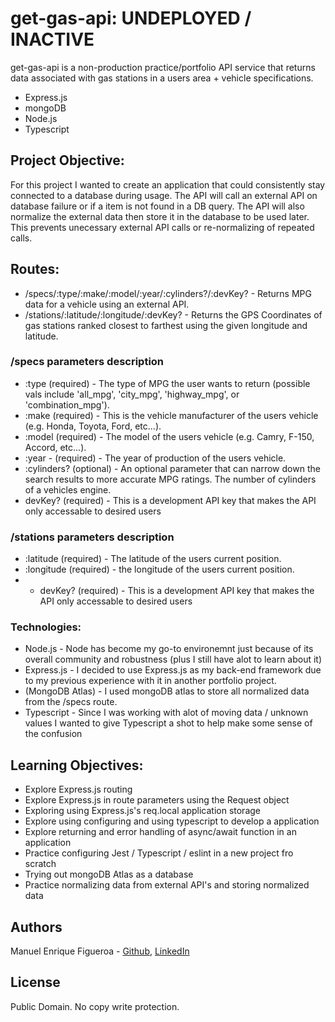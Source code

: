# get-gas-api: UNDEPLOYED / INACTIVE
get-gas-api is a non-production practice/portfolio API service that returns data associated with gas stations in a users area + vehicle specifications. 
* Express.js
* mongoDB
* Node.js
* Typescript

## Project Objective:
For this project I wanted to create an application that could consistently stay connected to a database during usage. The API will call an external API on database failure or if a item is not found in a DB query. The API will also normalize the external data then store it in the database to be used later. This prevents unecessary external API calls or re-normalizing of repeated calls.

## Routes:
* /specs/:type/:make/:model/:year/:cylinders?/:devKey? - Returns MPG data for a vehicle using an external API.
* /stations/:latitude/:longitude/:devKey? - Returns the GPS Coordinates of gas stations ranked closest to farthest using the given longitude and latitude.

### /specs parameters description
* :type (required) - The type of MPG the user wants to return (possible vals include 'all_mpg', 'city_mpg', 'highway_mpg', or 'combination_mpg').
* :make (required) - This is the vehicle manufacturer of the users vehicle (e.g. Honda, Toyota, Ford, etc...).
* :model (required) - The model of the users vehicle (e.g. Camry, F-150, Accord, etc...).
* :year - (required) - The year of production of the users vehicle.
* :cylinders? (optional) - An optional parameter that can narrow down the search results to more accurate MPG ratings. The number of cylinders of a vehicles engine.
* devKey? (required) - This is a development API key that makes the API only accessable to desired users

### /stations parameters description
* :latitude (required) - The latitude of the users current position.
* :longitude (required) - the longitude of the users current position.
* * devKey? (required) - This is a development API key that makes the API only accessable to desired users


### Technologies:
* Node.js - Node has become my go-to environemnt just because of its overall community and robustness (plus I still have alot to learn about it)
* Express.js - I decided to use Express.js as my back-end framework due to my previous experience with it in another portfolio project.
* (MongoDB Atlas) - I used mongoDB atlas to store all normalized data from the /specs route.
* Typescript - Since I was working with alot of moving data / unknown values I wanted to give Typescript a shot to help make some sense of the confusion

## Learning Objectives:
* Explore Express.js routing
* Explore Express.js in route parameters using the Request object
* Exploring using Express.js's req.local application storage
* Explore using configuring and using typescript to develop a application
* Explore returning and error handling of async/await function in an application
* Practice configuring Jest / Typescript / eslint in a new project fro scratch
* Trying out mongoDB Atlas as a database
* Practice normalizing data from external API's and storing normalized data

## Authors
Manuel Enrique Figueroa - [Github](https://github.com/FicusCarica308), [LinkedIn](https://www.linkedin.com/in/manuel-figueroa-292216215)

## License
Public Domain. No copy write protection.
